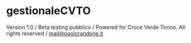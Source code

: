 # gestionaleCVTO
Version 1.0 / 
Beta testing pubblico / 
Powered for Croce Verde Torino. All rights reserved / 
mail@paolorandone.it
